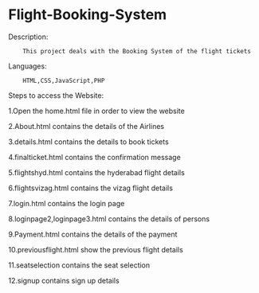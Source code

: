 # Flight-Booking-System
Description:

        This project deals with the Booking System of the flight tickets

Languages:

        HTML,CSS,JavaScript,PHP
        
Steps to access the Website:

1.Open the home.html file in order to view the website

2.About.html contains the details of the Airlines 

3.details.html contains the details to book tickets

4.finalticket.html contains the confirmation message

5.flightshyd.html contains the hyderabad flight details

6.flightsvizag.html contains the vizag flight details

7.login.html contains the login page

8.loginpage2,loginpage3.html contains the details of persons

9.Payment.html contains the details of the payment

10.previousflight.html show the previous flight details

11.seatselection contains the seat selection

12.signup contains sign up details


